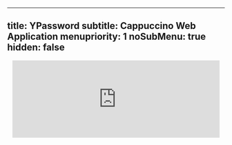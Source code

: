 -----
title: YPassword
subtitle: Cappuccino Web Application
menupriority: 1
noSubMenu: true
hidden: false
-----
<div style="text-align: center">
<iframe src="http://web.me.com/yann.esposito/YPassword" width="480" height="180" frameborder="0" scrolling="no">
 <p>Votre navigateur ne supporte pas les <code>iframes</code>.</p>
</iframe>
</div>
